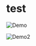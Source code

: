 # test


![Demo](https://user-images.githubusercontent.com/14092539/27794834-cc32c936-5fd1-11e7-9c37-f2dc5cabe32d.gif)


![Demo2](https://github.com/legrandflo/test/blob/master/2018-04-25-at-18-53-25.gif)
